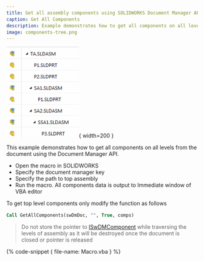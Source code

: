 ```yaml
---
title: Get all assembly components using SOLIDWORKS Document Manager API
caption: Get All Components
description: Example demonstrates how to get all components on all levels from the document using the Document Manager API
image: components-tree.png
---
```

![SOLIDWORKS assembly tree](components-tree.png){ width=200 }

This example demonstrates how to get all components on all levels from the document using the Document Manager API.

* Open the macro in SOLIDWORKS
* Specify the document manager key
* Specify the path to top assembly
* Run the macro. All components data is output to Immediate window of VBA editor

To get top level components only modify the function as follows

~~~ vb
Call GetAllComponents(swDmDoc, "", True, comps)
~~~

> Do not store the pointer to [ISwDMComponent](http://help.solidworks.com/2015/english/api/swdocmgrapi/solidworks.interop.swdocumentmgr~solidworks.interop.swdocumentmgr.iswdmcomponent.html) while traversing the levels of assembly as it will be destroyed once the document is closed or pointer is released

{% code-snippet { file-name: Macro.vba } %}